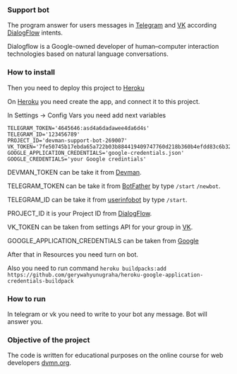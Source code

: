 ### Support bot

The program answer for users messages in [Telegram](https://telegram.org/) and [VK](https://vk.com/) according [DialogFlow](https://dialogflow.cloud.google.com/) intents.

Dialogflow is a Google-owned developer of human–computer interaction technologies based on natural language conversations.
 
### How to install

Then you need to deploy this project to [Heroku](https://heroku.com/)

On [Heroku](https://heroku.com/) you need create the app, and connect it to this project.

In Settings -> Config Vars you need add next variables

```text
TELEGRAM_TOKEN='4645646:asd4a6dadawee4da6d4s'
TELEGRAM_ID='123456789'
PROJECT_ID='devman-support-bot-269007'
VK_TOKEN='7fe50745b17ebda65a722b03b884419409747760d218b360b4efdd83c6b32b3fca86f05a4f1d52029fe81'
GOOGLE_APPLICATION_CREDENTIALS='google-credentials.json'
GOOGLE_CREDENTIALS='your Google credintials'
```
DEVMAN_TOKEN can be take it from [Devman](https://dvmn.org/api/docs/).

TELEGRAM_TOKEN can be take it from [BotFather](https://telegram.me/BotFather) by type `/start`
`/newbot`.

TELEGRAM_ID can be take it from [userinfobot](https://telegram.me/userinfobot) by type `/start`.

PROJECT_ID it is your Project ID from [DialogFlow](https://dialogflow.cloud.google.com/).

VK_TOKEN can be taken from settings API for your group in [VK](https://vk.com/).

GOOGLE_APPLICATION_CREDENTIALS can be taken from [Google](https://cloud.google.com/docs/authentication/getting-started)

After that in Resources you need turn on bot.

Also you need to run command
`heroku buildpacks:add https://github.com/gerywahyunugraha/heroku-google-application-credentials-buildpack`

### How to run

In telegram or vk you need to write to your bot any message.
Bot will answer you.



### Objective of the project

The code is written for educational purposes on the online course for web developers [dvmn.org](https://dvmn.org/).